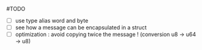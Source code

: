 #TODO
 - [ ] use type alias word and byte
 - [ ] see how a message can be encapsulated in a struct
 - [ ] optimization : avoid copying twice the message ! (conversion u8 -> u64 -> u8)